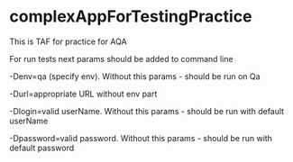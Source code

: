 # complexAppForTestingPractice
This is TAF for practice for AQA

For run tests next params should be added to command line

-Denv=qa (specify env). Without this params - should be run on Qa

-Durl=appropriate URL without env part  

-Dlogin=valid userName. Without this params - should be run with default userName

-Dpassword=valid password. Without this params - should be run with default password 